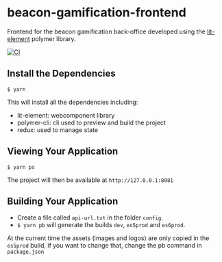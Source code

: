 # beacon-gamification-frontend
Frontend for the beacon gamification back-office developed using the [lit-element](https://lit-element.polymer-project.org/) polymer library.

[![CI](https://github.com/noi-techpark/beacon-gamification-frontend/actions/workflows/ci.yml/badge.svg)](https://github.com/noi-techpark/beacon-gamification-frontend/actions/workflows/ci.yml)

## Install the Dependencies

`$ yarn`

This will install all the dependencies including:

- lit-element: webcomponent library
- polymer-cli: cli used to preview and build the project
- redux: used to manage state

## Viewing Your Application

`$ yarn ps`

The project will then be available at `http://127.0.0.1:8081`

## Building Your Application

* Create a file called `api-url.txt` in the folder `config`.
* `$ yarn pb` will generate the builds `dev`, `es5prod` and `es6prod`.

At the current time the assets (images and logos) are only copied in the `es5prod` build, if you want to change that, change the pb command in `package.json`
